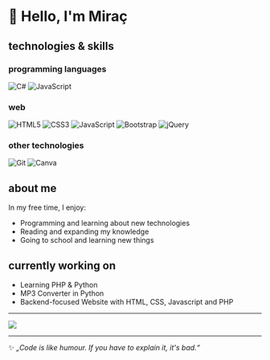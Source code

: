 # 👋 Hello, I'm Miraç

## technologies & skills

### programming languages
![C#](https://img.shields.io/badge/c%23-%23239120.svg?style=for-the-badge&logo=csharp&logoColor=white) ![JavaScript](https://img.shields.io/badge/javascript-%23323330.svg?style=for-the-badge&logo=javascript&logoColor=%23F7DF1E) 

### web
![HTML5](https://img.shields.io/badge/html5-%23E34F26.svg?style=for-the-badge&logo=html5&logoColor=white) ![CSS3](https://img.shields.io/badge/css3-%231572B6.svg?style=for-the-badge&logo=css3&logoColor=white) ![JavaScript](https://img.shields.io/badge/javascript-%23323330.svg?style=for-the-badge&logo=javascript&logoColor=%23F7DF1E) ![Bootstrap](https://img.shields.io/badge/bootstrap-%238511FA.svg?style=for-the-badge&logo=bootstrap&logoColor=white) ![jQuery](https://img.shields.io/badge/jquery-%230769AD.svg?style=for-the-badge&logo=jquery&logoColor=white) 

### other technologies
![Git](https://img.shields.io/badge/git-%23F05033.svg?style=for-the-badge&logo=git&logoColor=white) ![Canva](https://img.shields.io/badge/Canva-%2300C4CC.svg?style=for-the-badge&logo=Canva&logoColor=white)

## about me
In my free time, I enjoy:
- Programming and learning about new technologies
- Reading and expanding my knowledge
- Going to school and learning new things

## currently working on
- Learning PHP & Python
- MP3 Converter in Python
- Backend-focused Website with HTML, CSS, Javascript and PHP

---
![](https://github-readme-stats.vercel.app/api/top-langs/?username=muelgerhbf&theme=dark&hide_border=false&include_all_commits=false&count_private=false&layout=compact)

---

✨ _„Code is like humour. If you have to explain it, it's bad.“_  
